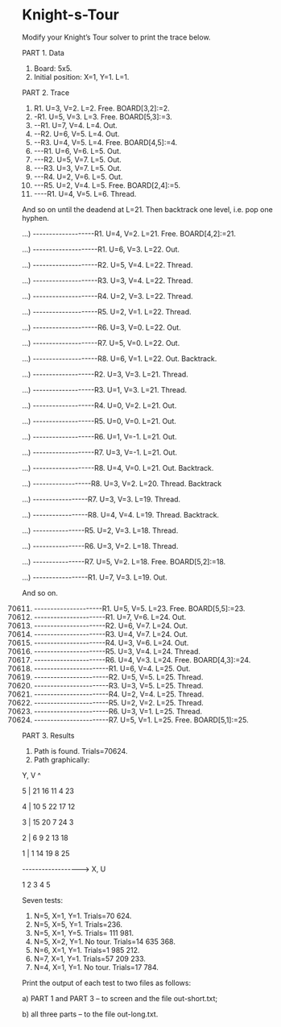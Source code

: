 # Knight-s-Tour

Modify your Knight’s Tour solver to print the trace below.

PART 1. Data

 1) Board: 5x5.
 2) Initial position: X=1, Y=1. L=1.
    
PART 2. Trace

 1) R1. U=3, V=2. L=2. Free. BOARD[3,2]:=2.
 2) -R1. U=5, V=3. L=3. Free. BOARD[5,3]:=3.
 3) --R1. U=7, V=4. L=4. Out.
 4) --R2. U=6, V=5. L=4. Out.
 5) --R3. U=4, V=5. L=4. Free. BOARD[4,5]:=4.
 6) ---R1. U=6, V=6. L=5. Out.
 7) ---R2. U=5, V=7. L=5. Out.
 8) ---R3. U=3, V=7. L=5. Out.
 9) ---R4. U=2, V=6. L=5. Out.
 10) ---R5. U=2, V=4. L=5. Free. BOARD[2,4]:=5.
 11) ----R1. U=4, V=5. L=6. Thread.
     
 And so on until the deadend at L=21. Then backtrack one level, i.e. pop one hyphen.
 
 ...) -------------------R1. U=4, V=2. L=21. Free. BOARD[4,2]:=21.
 
 ...) --------------------R1. U=6, V=3. L=22. Out.
 
 ...) --------------------R2. U=5, V=4. L=22. Thread.
 
 ...) --------------------R3. U=3, V=4. L=22. Thread.
 
 ...) --------------------R4. U=2, V=3. L=22. Thread.
 
 ...) --------------------R5. U=2, V=1. L=22. Thread.
 
 ...) --------------------R6. U=3, V=0. L=22. Out.
 
 ...) --------------------R7. U=5, V=0. L=22. Out.
 
 ...) --------------------R8. U=6, V=1. L=22. Out. Backtrack.
 
 ...) -------------------R2. U=3, V=3. L=21. Thread.
 
 ...) -------------------R3. U=1, V=3. L=21. Thread.
 
 ...) -------------------R4. U=0, V=2. L=21. Out.
 
 ...) -------------------R5. U=0, V=0. L=21. Out.
 
 ...) -------------------R6. U=1, V=-1. L=21. Out.
 
 ...) -------------------R7. U=3, V=-1. L=21. Out.
 
 ...) -------------------R8. U=4, V=0. L=21. Out. Backtrack.
 
 ...) ------------------R8. U=3, V=2. L=20. Thread. Backtrack
 
 ...) -----------------R7. U=3, V=3. L=19. Thread.
 
 ...) -----------------R8. U=4, V=4. L=19. Thread. Backtrack.
 
 ...) ----------------R5. U=2, V=3. L=18. Thread.
 
 ...) ----------------R6. U=3, V=2. L=18. Thread.
 
 ...) ----------------R7. U=5, V=2. L=18. Free. BOARD[5,2]:=18.
 
 ...) -----------------R1. U=7, V=3. L=19. Out.
     
 And so on.
 
70611) ---------------------R1. U=5, V=5. L=23. Free. BOARD[5,5]:=23.
70612) ----------------------R1. U=7, V=6. L=24. Out.
70613) ----------------------R2. U=6, V=7. L=24. Out.
70614) ----------------------R3. U=4, V=7. L=24. Out.
70615) ----------------------R4. U=3, V=6. L=24. Out.
70616) ----------------------R5. U=3, V=4. L=24. Thread.
70617) ----------------------R6. U=4, V=3. L=24. Free. BOARD[4,3]:=24.
70618) -----------------------R1. U=6, V=4. L=25. Out.
70619) -----------------------R2. U=5, V=5. L=25. Thread.
70620) -----------------------R3. U=3, V=5. L=25. Thread.
70621) -----------------------R4. U=2, V=4. L=25. Thread.
70622) -----------------------R5. U=2, V=2. L=25. Thread.
70623) -----------------------R6. U=3, V=1. L=25. Thread.
70624) -----------------------R7. U=5, V=1. L=25. Free. BOARD[5,1]:=25.
       
PART 3. Results
 1) Path is found. Trials=70624.
 2) Path graphically:
    
 Y, V ^
 
 5 | 21 16 11 4 23
 
 4 | 10 5 22 17 12
 
 3 | 15 20 7 24 3
 
 2 | 6 9 2 13 18
 
 1 | 1 14 19 8 25
 
 ------------------> X, U
 
 1 2 3 4 5

Seven tests:
1) N=5, X=1, Y=1. Trials=70 624.
2) N=5, X=5, Y=1. Trials=236.
3) N=5, X=1, Y=5. Trials= 111 981.
4) N=5, X=2, Y=1. No tour. Trials=14 635 368.
5) N=6, X=1, Y=1. Trials=1 985 212.
6) N=7, X=1, Y=1. Trials=57 209 233.
7) N=4, X=1, Y=1. No tour. Trials=17 784.
   
Print the output of each test to two files as follows:

a) PART 1 and PART 3 – to screen and the file out-short.txt;

b) all three parts – to the file out-long.txt.
